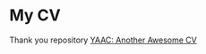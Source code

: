 # My CV

 Thank you repository [YAAC: Another Awesome CV](https://github.com/darwiin/yaac-another-awesome-cv) 
 

 
